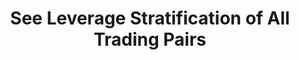 ---
title: See Leverage Stratification of All Trading Pairs
position_number: 6
type: get
description: /market/public/leverage/bracket/list
parameters:
content_markdown: Note：This method does not require a signature.
left_code_blocks:
    -
        code_block: "public void getKLine() {\r\n\tString text = HttpUtil.get(URL + \"/data/api/v1/future-u/market/getKLine?market=btc_usdt&type=1min&since=0\");\r\n\tSystem.out.println(text);\r\n}"
        title: Java
        language: java
right_code_blocks:
    - code_block: |-
        {
         "msgInfo": {
            "code": "",
            "msg": ""
          },
          "msg": "",
          "data": [
            {
              "leverageBrackets": [
                {
                  "bracket": 0, //Level
                  "maintMarginRate": 0, //Maintain margin rate
                  "maxLeverage": 0, //Maximum leverage
                  "maxNominalValue": 0, //Maximum notional value
                  "maxStartMarginRate": 0, //Maximum initial margin rate
                  "minLeverage": 0, //Minimum leverage
                  "startMarginRate": 0, //Initial margin rate
                  "symbol": "" //Trading pair
                }
              ],
              "symbol": ""
            }
          ],
          "code": 200
        }
      title: Response
      language: json
---